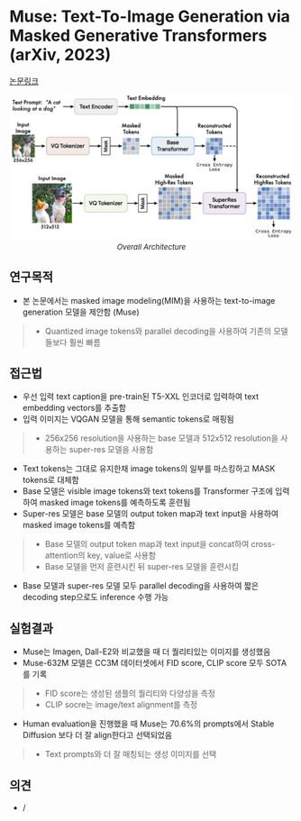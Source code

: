 # Muse: Text-To-Image Generation via Masked Generative Transformers (arXiv, 2023)

[논문링크](https://arxiv.org/abs/2301.00704)

<p align="center">
    <img width="600" alt='fig1' src="./img/20_03_01.png?raw=true"></br>
    <em><font size=2>Overall Architecture</font></em>
</p>

## 연구목적
- 본 논문에서는 masked image modeling(MIM)을 사용하는 text-to-image generation 모델을 제안함 (Muse)
> - Quantized image tokens와 parallel decoding을 사용하여 기존의 모델들보다 훨씬 빠름

## 접근법
- 우선 입력 text caption을 pre-train된 T5-XXL 인코더로 입력하여 text embedding vectors를 추출함
- 입력 이미지는 VQGAN 모델을 통해 semantic tokens로 매핑됨
> - 256x256 resolution을 사용하는 base 모델과 512x512 resolution을 사용하는 super-res 모델을 사용함
- Text tokens는 그대로 유지한채 image tokens의 일부를 마스킹하고 MASK tokens로 대체함
- Base 모델은 visible image tokens와 text tokens를 Transformer 구조에 입력하여 masked image tokens를 예측하도록 훈련됨
- Super-res 모델은 base 모델의 output token map과 text input을 사용하여 masked image tokens를 예측함
> - Base 모델의 output token map과 text input을 concat하여 cross-attention의 key, value로 사용함
> - Base 모델을 먼저 훈련시킨 뒤 super-res 모델을 훈련시킴
- Base 모델과 super-res 모델 모두 parallel decoding을 사용하여 짧은 decoding step으로도 inference 수행 가능

## 실험결과
- Muse는 Imagen, Dall-E2와 비교했을 때 더 퀄리티있는 이미지를 생성했음
- Muse-632M 모델은 CC3M 데이터셋에서 FID score, CLIP score 모두 SOTA를 기록
> - FID score는 생성된 샘플의 퀄리티와 다양성을 측정
> - CLIP socre는 image/text alignment를 측정
- Human evaluation을 진행했을 때 Muse는 70.6%의 prompts에서 Stable Diffusion 보다 더 잘 align한다고 선택되었음
> - Text prompts와 더 잘 매칭되는 생성 이미지를 선택

## 의견
- /